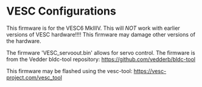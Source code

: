 # VESC Configurations
This firmware is for  the VESC6 MkIIIV. This will *NOT* work with earlier versions of VESC hardware!!!! This firmware may damage other versions of the hardware.

The firmware 'VESC_servoout.bin' allows for servo control. The firmware is from the Vedder bldc-tool repository: https://github.com/vedderb/bldc-tool

This firmware may be flashed using the vesc-tool: https://vesc-project.com/vesc_tool


 

